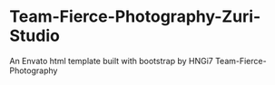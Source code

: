 # Team-Fierce-Photography-Zuri-Studio
 An Envato html template built with bootstrap by HNGi7 Team-Fierce-Photography 

